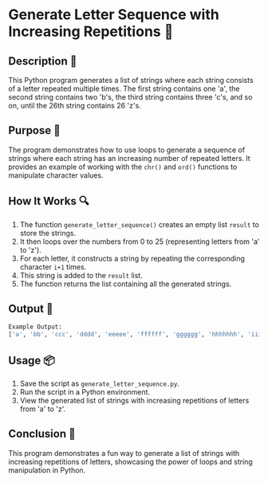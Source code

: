 # Generate Letter Sequence with Increasing Repetitions 📝

## Description 📝

This Python program generates a list of strings where each string consists of a letter repeated multiple times. The first string contains one 'a', the second string contains two 'b's, the third string contains three 'c's, and so on, until the 26th string contains 26 'z's.

## Purpose 🎯

The program demonstrates how to use loops to generate a sequence of strings where each string has an increasing number of repeated letters. It provides an example of working with the `chr()` and `ord()` functions to manipulate character values.

## How It Works 🔍

1. The function `generate_letter_sequence()` creates an empty list `result` to store the strings.
2. It then loops over the numbers from 0 to 25 (representing letters from 'a' to 'z').
3. For each letter, it constructs a string by repeating the corresponding character `i+1` times.
4. This string is added to the `result` list.
5. The function returns the list containing all the generated strings.

## Output 📜

```bash
Example Output:
['a', 'bb', 'ccc', 'dddd', 'eeeee', 'ffffff', 'gggggg', 'hhhhhhh', 'iiiiiiii', 'jjjjjjjjj', 'kkkkkkkkkk', 'llllllllllll', 'mmmmmmmmmmmm', 'nnnnnnnnnnnnn', 'oooooooooooooooo', 'ppppppppppppppp', 'qqqqqqqqqqqqqqqq', 'rrrrrrrrrrrrrrrrr', 'ssssssssssssssssss', 'ttttttttttttttttttt', 'uuuuuuuuuuuuuuuuuuuu', 'vvvvvvvvvvvvvvvvvvvvvv', 'wwwwwwwwwwwwwwwwwwwwww', 'xxxxxxxxxxxxxxxxxxxxxxxx', 'yyyyyyyyyyyyyyyyyyyyyyyy', 'zzzzzzzzzzzzzzzzzzzzzzzz']
```

## Usage 📦

1. Save the script as `generate_letter_sequence.py`.
2. Run the script in a Python environment.
3. View the generated list of strings with increasing repetitions of letters from 'a' to 'z'.

## Conclusion 🚀

This program demonstrates a fun way to generate a list of strings with increasing repetitions of letters, showcasing the power of loops and string manipulation in Python.
